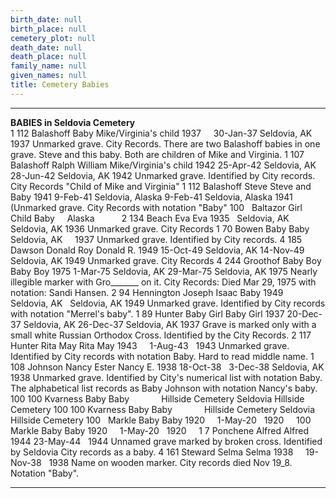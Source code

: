 ```yaml
---
birth_date: null
birth_place: null
cemetery_plot: null
death_date: null
death_place: null
family_name: null
given_names: null
title: Cemetery Babies
---
```


  --------------------------------- ----- ------------ --------------- ------------------------ ------ ----------- ------------------ ----------- ------------------ ------ ----------------------------------------------------------------- -------------------------------------------------------------------------------------------------------------------------------------
  **BABIES in Seldovia Cemetery**                                                                                                                                                                                                             
  1                                 112   Balashoff    Baby            Mike/Virginia\'s child   1937                                  30-Jan-37   Seldovia, AK       1937   Unmarked grave.                                                   City Records. There are two Balashoff babies in one grave. Steve and this baby. Both are children of Mike and Virginia.
  1                                 107   Balashoff    Ralph William   Mike/Virginia's child    1942   25-Apr-42   Seldovia, AK       28-Jun-42   Seldovia, AK       1942   Unmarked grave. Identified by City records.                       City Records \"Child of Mike and Virginia\"
  1                                 112   Balashoff    Steve           Steve and Baby           1941   9-Feb-41    Seldovia, Alaska   9-Feb-41    Seldovia, Alaska   1941   (Unmarked grave.                                                  City Records with notation \"Baby\"
  100                                     Baltazor     Girl Child      Baby                                        Alaska                                                                                                                      
  2                                 134   Beach        Eva             Eva                      1935               Seldovia, AK                   Seldovia, AK       1936   Unmarked grave.                                                   City Records
  1                                 70    Bowen        Baby            Baby                                        Seldovia, AK                                      1937   Unmarked grave.                                                   Identified by City records.
  4                                 185   Dawson       Donald Roy      Donald R.                1949   15-Oct-49   Seldovia, AK       14-Nov-49   Seldovia, AK       1949   Unmarked grave.                                                   City Records
  4                                 244   Groothof     Baby Boy        Baby Boy                 1975   1-Mar-75    Seldovia, AK       29-Mar-75   Seldovia, AK       1975   Nearly illegible marker with Gro\_\_\_\_\_\_\_ on it.             City Records: Died Mar 29, 1975 with notation: Sandi Hansen.
  2                                 94    Hennington   Joseph Isaac    Baby                     1949               Seldovia, AK                   Seldovia, AK       1949   Unmarked grave.                                                   Identified by City records with notation \"Merrel\'s baby\".
  1                                 89    Hunter       Baby Girl       Baby Girl                1937   20-Dec-37   Seldovia, AK       26-Dec-37   Seldovia, AK       1937   Grave is marked only with a small white Russian Orthodox Cross.   Identified by the City Records.
  2                                 117   Hunter       Rita May        Rita May                 1943                                  1-Aug-43                       1943   Unmarked grave.                                                   Identified by City records with notation Baby. Hard to read middle name.
  1                                 108   Johnson      Nancy Ester     Nancy E.                 1938   18-Oct-38                      3-Dec-38    Seldovia, AK       1938   Unmarked grave.                                                   Identified by City\'s numerical list with notation Baby. The alphabetical list records as Baby Johnson with notation Nancy\'s baby.
  100                               100   Kvarness     Baby            Baby                                                                                                 Hillside Cemetery                                                 Seldovia Hillside Cemetery
  100                               100   Kvarness     Baby            Baby                                                                                                 Hillside Cemetery                                                 Seldovia Hillside Cemetery
  100                                     Markle       Baby            Baby                     1920                                  1-May-20                       1920                                                                      
  100                                     Markle       Baby            Baby                     1920                                  1-May-20                       1920                                                                      
  1                                 7     Ponchene     Alfred          Alfred                   1944                                  23-May-44                      1944   Unnamed grave marked by broken cross.                             Identified by Seldovia City records as a baby.
  4                                 161   Steward      Selma           Selma                    1938                                  19-Nov-38                      1938   Name on wooden marker.                                            City records died Nov 19\_8. Notation \"Baby\".
  --------------------------------- ----- ------------ --------------- ------------------------ ------ ----------- ------------------ ----------- ------------------ ------ ----------------------------------------------------------------- -------------------------------------------------------------------------------------------------------------------------------------
